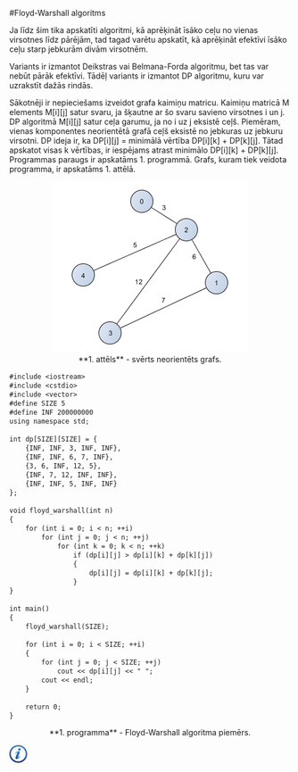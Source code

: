#Floyd-Warshall algoritms

Ja līdz šim tika apskatīti algoritmi, kā aprēķināt īsāko ceļu no vienas virsotnes līdz pārējām, tad tagad varētu apskatīt, kā aprēķināt efektīvi īsāko ceļu starp jebkurām divām virsotnēm. 

Variants ir izmantot Deikstras vai Belmana-Forda algoritmu, bet tas var nebūt pārāk efektīvi. Tādēļ variants ir izmantot DP algoritmu, kuru var uzrakstīt dažās rindās.

Sākotnēji ir nepieciešams izveidot grafa kaimiņu matricu. Kaimiņu matricā M elements M[i][j] satur svaru, ja šķautne ar šo svaru savieno virsotnes i un j. DP algoritmā M[i][j] satur ceļa garumu, ja no i uz j eksistē ceļš. Piemēram, vienas komponentes neorientētā grafā ceļš eksistē no jebkuras uz jebkuru virsotni. DP ideja ir, ka DP[i][j] = minimālā vērtība DP[i][k] + DP[k][j]. Tātad apskatot visas k vērtības, ir iespējams atrast minimālo DP[i][k] + DP[k][j]. Programmas paraugs ir apskatāms 1. programmā. Grafs, kuram tiek veidota programma, ir apskatāms 1. attēlā.

<center><img alt="Floyd-Warshall grafs" src="/media/theory/fw_graph.png" /></center>

<center>**1. attēls** - svērts neorientēts grafs.</center>

```
#include <iostream>
#include <cstdio>
#include <vector>
#define SIZE 5
#define INF 200000000
using namespace std;

int dp[SIZE][SIZE] = {
    {INF, INF, 3, INF, INF},
    {INF, INF, 6, 7, INF},
    {3, 6, INF, 12, 5},
    {INF, 7, 12, INF, INF},
    {INF, INF, 5, INF, INF}
};

void floyd_warshall(int n)
{
    for (int i = 0; i < n; ++i)
        for (int j = 0; j < n; ++j)
            for (int k = 0; k < n; ++k)
                if (dp[i][j] > dp[i][k] + dp[k][j])
                {
                    dp[i][j] = dp[i][k] + dp[k][j];
                }
}

int main()
{
    floyd_warshall(SIZE);

    for (int i = 0; i < SIZE; ++i)
    {
        for (int j = 0; j < SIZE; ++j)
            cout << dp[i][j] << " ";
        cout << endl;
    }

    return 0;
}
```

<center>**1. programma** - Floyd-Warshall algoritma piemērs.</center>

<a href="http://en.wikipedia.org/wiki/Floyd%E2%80%93Warshall_algorithm" target="_blank">![Vairāk informācija](/media/theory/information.png)</a>